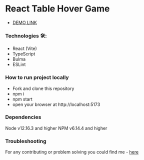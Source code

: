# React Table Hover Game

- [DEMO LINK](https://natalia-ponomarenko.github.io/react-table-game)

### Technologies 🛠️:
- React (Vite)
- TypeScript
- Bulma
- ESLint

### How to run project locally
* Fork and clone this repository
* npm i
* npm start
* open your browser at http://localhost:5173

### Dependencies
Node v12.16.3 and higher
NPM v6.14.4 and higher

### Troubleshooting
For any contributing or problem solving you could find me - [here](https://t.me/ponomarenko_nataliia)
